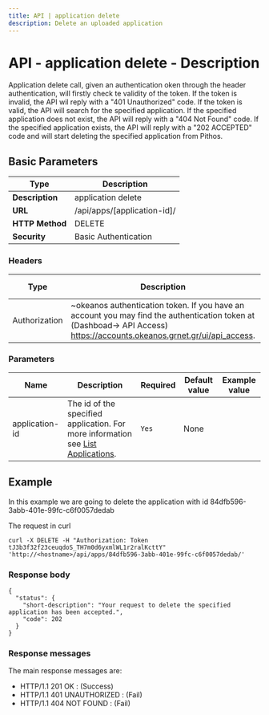 ```yaml
---
title: API | application delete
description: Delete an uploaded application
---
```


# API - application delete - Description

Application delete call, given an authentication oken through the header authentication,
will firstly check te validity of the token. If the token is invalid, the API wil reply with
a "401 Unauthorized" code. If the token is valid, the API will search for the specified
application. If the specified application does not exist, the API will reply with a
"404 Not Found" code. If the specified application exists, the API will reply with a
"202 ACCEPTED" code and will start deleting the specified application from Pithos.

## Basic Parameters

|Type | Description
------|-------------
**Description** | application delete
**URL**         | /api/apps/[application-id]/
**HTTP Method** | DELETE
**Security**    | Basic Authentication


### Headers

Type | Description | Required | Default value | Example value
------|-------------|----------|---------------|---------------
Authorization | ~okeanos authentication token. If you have an account you may find the authentication token at (Dashboad-> API Access) https://accounts.okeanos.grnet.gr/ui/api_access. | `Yes` | None | Token tJ3b3f32f23ceuqdoS_..


### Parameters

Name | Description | Required | Default value | Example value
------|-------------|----------|---------------|---------------
application-id  | The id of the specified application. For more information see [List Applications](ApplicationsList.md). |`Yes` |None|


## Example

In this example we are going to delete the application with id 84dfb596-3abb-401e-99fc-c6f0057dedab

The request in curl

```
curl -X DELETE -H "Authorization: Token tJ3b3f32f23ceuqdoS_TH7m0d6yxmlWL1r2ralKcttY" 'http://<hostname>/api/apps/84dfb596-3abb-401e-99fc-c6f0057dedab/'
```


### Response body

```
{
  "status": {
    "short-description": "Your request to delete the specified application has been accepted.",
    "code": 202
  }
}
```

### Response messages

The main response messages are:

- HTTP/1.1 201 OK : (Success)
- HTTP/1.1 401 UNAUTHORIZED : (Fail)
- HTTP/1.1 404 NOT FOUND : (Fail)
